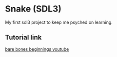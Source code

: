 # Snake (SDL3)
My first sdl3 project to keep me psyched on learning.

## Tutorial link
[bare bones beginnings youtube](https://www.youtube.com/watch?v=Wsi9H7ypQlY)
